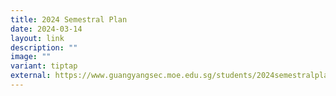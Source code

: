 ```yaml
---
title: 2024 Semestral Plan
date: 2024-03-14
layout: link
description: ""
image: ""
variant: tiptap
external: https://www.guangyangsec.moe.edu.sg/students/2024semestralplan/
---
```

